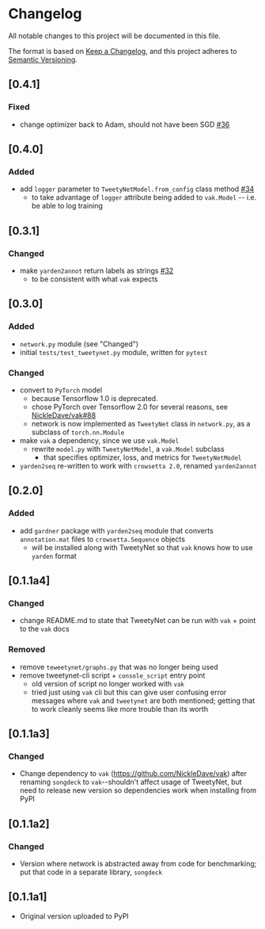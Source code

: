 # Changelog
All notable changes to this project will be documented in this file.

The format is based on [Keep a Changelog](https://keepachangelog.com/en/1.0.0/),
and this project adheres to [Semantic Versioning](https://semver.org/spec/v2.0.0.html).

## [0.4.1]
### Fixed
- change optimizer back to Adam, should not have been SGD
  [#36](https://github.com/yardencsGitHub/tweetynet/pull/36)

## [0.4.0]
### Added
- add `logger` parameter to `TweetyNetModel.from_config` class method
  [#34](https://github.com/yardencsGitHub/tweetynet/pull/34)
  + to take advantage of `logger` attribute being added to `vak.Model` -- i.e. be able to log training

## [0.3.1]
### Changed
- make `yarden2annot` return labels as strings [#32](https://github.com/yardencsGitHub/tweetynet/pull/32)
  + to be consistent with what `vak` expects

## [0.3.0]
### Added
- `network.py` module (see "Changed")
- initial `tests/test_tweetynet.py` module, written for `pytest`

### Changed
- convert to `PyTorch` model
  + because Tensorflow 1.0 is deprecated.
  + chose PyTorch over Tensorflow 2.0 for several reasons, see 
    [NickleDave/vak#88](https://github.com/NickleDave/vak/pull/88)
  + network is now implemented as `TweetyNet` class in `network.py`,
    as a subclass of `torch.nn.Module`
- make `vak` a dependency, since we use `vak.Model`
    - rewrite `model.py` with `TweetyNetModel`, a `vak.Model` subclass
      + that specifies optimizer, loss, and metrics for `TweetyNetModel`
- `yarden2seq` re-written to work with `crowsetta 2.0`, renamed `yarden2annot`

## [0.2.0]
### Added
- add `gardner` package with `yarden2seq` module that converts `annotation.mat` files to 
  `crowsetta.Sequence` objects
  + will be installed along with TweetyNet so that `vak` knows how to use `yarden` format

## [0.1.1a4]
### Changed
- change README.md to state that TweetyNet can be run with `vak` + point to the `vak` docs

### Removed
- remove `teweetynet/graphs.py` that was no longer being used
- remove tweetynet-cli script + `console_script` entry point
  + old version of script no longer worked with `vak`
  + tried just using `vak` cli but this can give user confusing error messages where `vak` and
  `tweetynet` are both mentioned; getting that to work cleanly seems like more trouble than its worth

## [0.1.1a3]
### Changed
- Change dependency to `vak` (<https://github.com/NickleDave/vak>) after
renaming `songdeck` to `vak`--shouldn't affect usage of TweetyNet, but need to 
release new version so dependencies work when installing from PyPI

## [0.1.1a2]
### Changed
- Version where network is abstracted away from code for benchmarking;
  put that code in a separate library, `songdeck`

## [0.1.1a1]
- Original version uploaded to PyPI
